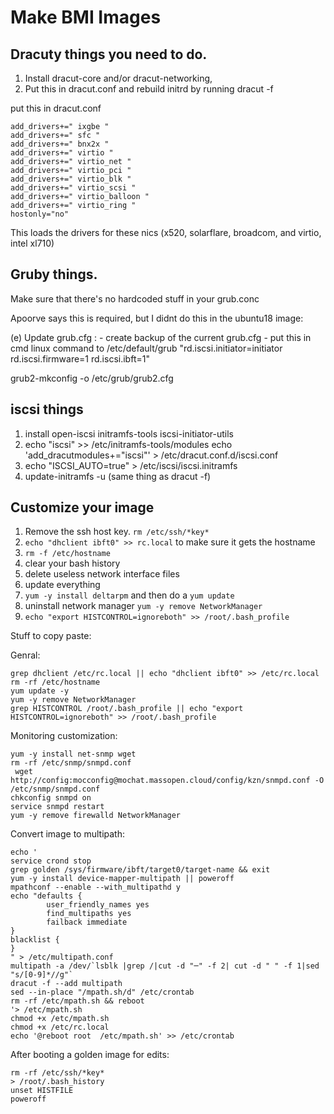 # Make BMI Images

## Dracuty things you need to do.

1. Install dracut-core and/or dracut-networking,
2. Put this in dracut.conf and rebuild initrd by running  dracut -f


put this in dracut.conf
```
add_drivers+=" ixgbe "
add_drivers+=" sfc "
add_drivers+=" bnx2x "
add_drivers+=" virtio "
add_drivers+=" virtio_net "
add_drivers+=" virtio_pci "
add_drivers+=" virtio_blk "
add_drivers+=" virtio_scsi "
add_drivers+=" virtio_balloon "
add_drivers+=" virtio_ring "
hostonly="no"
```

This loads the drivers for these nics
(x520, solarflare, broadcom, and virtio, intel xl710)

## Gruby things.

Make sure that there's no hardcoded stuff in your grub.conc

Apoorve says this is required, but I didnt do this in the ubuntu18 image:

(e)  Update grub.cfg :
      - create backup of the current grub.cfg
      - put this in cmd linux command to /etc/default/grub "rd.iscsi.initiator=initiator rd.iscsi.firmware=1 rd.iscsi.ibft=1"

grub2-mkconfig -o /etc/grub/grub2.cfg

## iscsi things

1. install open-iscsi initramfs-tools iscsi-initiator-utils
2. echo "iscsi" >> /etc/initramfs-tools/modules
  echo 'add_dracutmodules+="iscsi"' > /etc/dracut.conf.d/iscsi.conf
3. echo "ISCSI_AUTO=true" > /etc/iscsi/iscsi.initramfs
4. update-initramfs -u (same thing as dracut -f)

## Customize your image

1. Remove the ssh host key. `rm /etc/ssh/*key*`
2. `echo "dhclient ibft0" >> rc.local` to make sure it gets the hostname
3. `rm -f /etc/hostname`
4. clear your bash history
5. delete useless network interface files
7. update everything
8. `yum -y install deltarpm` and then do a `yum update`
9. uninstall network manager `yum -y remove NetworkManager`
10. `echo "export HISTCONTROL=ignoreboth" >> /root/.bash_profile`


Stuff to copy paste: 

Genral:
```
grep dhclient /etc/rc.local || echo "dhclient ibft0" >> /etc/rc.local
rm -rf /etc/hostname
yum update -y
yum -y remove NetworkManager
grep HISTCONTROL /root/.bash_profile || echo "export HISTCONTROL=ignoreboth" >> /root/.bash_profile
```

Monitoring customization:

```
yum -y install net-snmp wget
rm -rf /etc/snmp/snmpd.conf
 wget http://config:mocconfig@mochat.massopen.cloud/config/kzn/snmpd.conf -O /etc/snmp/snmpd.conf
chkconfig snmpd on
service snmpd restart
yum -y remove firewalld NetworkManager

```

Convert image to multipath:
```
echo '
service crond stop
grep golden /sys/firmware/ibft/target0/target-name && exit
yum -y install device-mapper-multipath || poweroff
mpathconf --enable --with_multipathd y
echo "defaults {
        user_friendly_names yes
        find_multipaths yes
        failback immediate
}
blacklist {
}
" > /etc/multipath.conf
multipath -a /dev/`lsblk |grep /|cut -d "─" -f 2| cut -d " " -f 1|sed "s/[0-9]*//g"`
dracut -f --add multipath
sed --in-place "/mpath.sh/d" /etc/crontab
rm -rf /etc/mpath.sh && reboot
'> /etc/mpath.sh
chmod +x /etc/mpath.sh
chmod +x /etc/rc.local
echo '@reboot root  /etc/mpath.sh' >> /etc/crontab

```

After booting a golden image for edits:
```
rm -rf /etc/ssh/*key*
> /root/.bash_history
unset HISTFILE
poweroff
```
